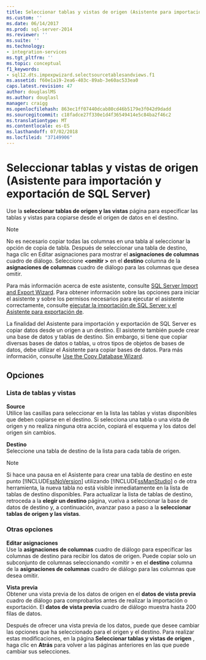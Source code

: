 ```yaml
---
title: Seleccionar tablas y vistas de origen (Asistente para importación y exportación de SQL Server) | Microsoft Docs
ms.custom: ''
ms.date: 06/14/2017
ms.prod: sql-server-2014
ms.reviewer: ''
ms.suite: ''
ms.technology:
- integration-services
ms.tgt_pltfrm: ''
ms.topic: conceptual
f1_keywords:
- sql12.dts.impexpwizard.selectsourcetablesandviews.f1
ms.assetid: f60e1a19-2ea6-403c-89ab-3e60ac533ea0
caps.latest.revision: 47
author: douglaslMS
ms.author: douglasl
manager: craigg
ms.openlocfilehash: 863ec1ff07440dcab80cd46b5179e3f042d9dadd
ms.sourcegitcommit: c18fadce27f330e1d4f36549414e5c84ba2f46c2
ms.translationtype: MT
ms.contentlocale: es-ES
ms.lasthandoff: 07/02/2018
ms.locfileid: "37149906"
---
```

# <a name="select-source-tables-and-views-sql-server-import-and-export-wizard"></a>Seleccionar tablas y vistas de origen (Asistente para importación y exportación de SQL Server)
  Use la **seleccionar tablas de origen y las vistas** página para especificar las tablas y vistas para copiarse desde el origen de datos en el destino.  
  
> [!NOTE]  
>  No es necesario copiar todas las columnas en una tabla al seleccionar la opción de copia de tabla. Después de seleccionar una tabla de destino, haga clic en Editar asignaciones para mostrar el **asignaciones de columnas** cuadro de diálogo. Seleccione  **\<omitir >** en el **destino** columna de la **asignaciones de columnas** cuadro de diálogo para las columnas que desea omitir.  
  
 Para más información acerca de este asistente, consulte [SQL Server Import and Export Wizard](import-and-export-data-with-the-sql-server-import-and-export-wizard.md). Para obtener información sobre las opciones para iniciar el asistente y sobre los permisos necesarios para ejecutar el asistente correctamente, consulte [ejecutar la importación de SQL Server y el Asistente para exportación de](start-the-sql-server-import-and-export-wizard.md).  
  
 La finalidad del Asistente para importación y exportación de SQL Server es copiar datos desde un origen a un destino. El asistente también puede crear una base de datos y tablas de destino. Sin embargo, si tiene que copiar diversas bases de datos o tablas, u otros tipos de objetos de bases de datos, debe utilizar el Asistente para copiar bases de datos. Para más información, consulte [Use the Copy Database Wizard](../../relational-databases/databases/use-the-copy-database-wizard.md).  
  
## <a name="options"></a>Opciones  
  
### <a name="tables-and-views-list"></a>Lista de tablas y vistas  
 **Source**  
 Utilice las casillas para seleccionar en la lista las tablas y vistas disponibles que deben copiarse en el destino. Si selecciona una tabla o una vista de origen y no realiza ninguna otra acción, copiará el esquema y los datos del origen sin cambios.  
  
 **Destino**  
 Seleccione una tabla de destino de la lista para cada tabla de origen.  
  
> [!NOTE]  
>  Si hace una pausa en el Asistente para crear una tabla de destino en este punto [!INCLUDE[ssNoVersion](../../includes/ssnoversion-md.md)] utilizando [!INCLUDE[ssManStudio](../../includes/ssmanstudio-md.md)] o de otra herramienta, la nueva tabla no está visible inmediatamente en la lista de tablas de destino disponibles. Para actualizar la lista de tablas de destino, retroceda a la **elegir un destino** página, vuelva a seleccionar la base de datos de destino y, a continuación, avanzar paso a paso a la **seleccionar tablas de origen y las vistas**.  
  
### <a name="other-options"></a>Otras opciones  
 **Editar asignaciones**  
 Use la **asignaciones de columnas** cuadro de diálogo para especificar las columnas de destino para recibir los datos de origen. Puede copiar solo un subconjunto de columnas seleccionando \<omitir > en el **destino** columna de la **asignaciones de columnas** cuadro de diálogo para las columnas que desea omitir.  
  
 **Vista previa**  
 Obtener una vista previa de los datos de origen en el **datos de vista previa** cuadro de diálogo para comprobarlos antes de realizar la importación o exportación. El **datos de vista previa** cuadro de diálogo muestra hasta 200 filas de datos.  
  
 Después de ofrecer una vista previa de los datos, puede que desee cambiar las opciones que ha seleccionado para el origen y el destino. Para realizar estas modificaciones, en la página **Seleccionar tablas y vistas de origen** , haga clic en **Atrás** para volver a las páginas anteriores en las que puede cambiar sus selecciones.  
  
  
